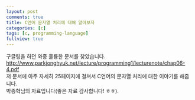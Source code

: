 ```yaml
---
layout: post
comments: true
title: C언어 문자열 처리에 대해 알아보자
categories: [c]
tags: [c, programming-language]
fullview: true
---
```

구글링을 하던 와중 훌륭한 문서를 찾았습니다.  
http://www.parkjonghyuk.net/lecture/programming1/lecturenote/chap06-4.pdf  
저 문서에 아주 자세히 25페이지에 걸쳐서 C언어의 문자열 처리에 대한 이야기를 해줍니다.  
박종혁님의 자료입니다(좋은 자료 감사합니다! ㅎㅎ).
